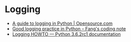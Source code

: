 # Logging
- [A guide to logging in Python | Opensource.com](https://opensource.com/article/17/9/python-logging)
- [Good logging practice in Python – Fang's coding note](https://fangpenlin.com/posts/2012/08/26/good-logging-practice-in-python/)
- [Logging HOWTO — Python 3.6.2rc1 documentation](https://docs.python.org/3/howto/logging.html)
